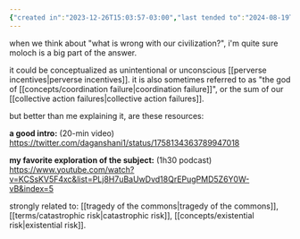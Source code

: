```yaml
---
{"created in":"2023-12-26T15:03:57-03:00","last tended to":"2024-08-19T03:05:41-03:00","aliases":["molochian"],"tags":["🌿","metacrisis","architect","concept"],"relevancescore":88,"dg-publish":true,"permalink":"/concepts/moloch/","dgPassFrontmatter":true,"created":"2023-12-26T15:03:57.585-03:00","updated":"2024-08-19T03:05:41.453-03:00"}
---
```


when we think about "what is wrong with our civilization?", i'm quite sure moloch is a big part of the answer.

it could be conceptualized as unintentional or unconscious [[perverse incentives\|perverse incentives]]. it is also sometimes referred to as "the god of [[concepts/coordination failure\|coordination failure]]", or the sum of our [[collective action failures\|collective action failures]].

but better than me explaining it, are these resources:

**a good intro:** (20-min video)
https://twitter.com/daganshani1/status/1758134363789947018

**my favorite exploration of the subject:** (1h30 podcast)
https://www.youtube.com/watch?v=KCSsKV5F4xc&list=PLj8H7uBaUwDvd18QrEPugPMD5Z6Y0W-vB&index=5

strongly related to: [[tragedy of the commons\|tragedy of the commons]], [[terms/catastrophic risk\|catastrophic risk]], [[concepts/existential risk\|existential risk]].